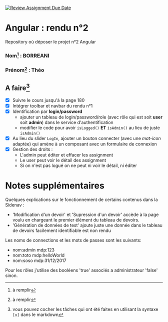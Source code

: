 [![Review Assignment Due Date](https://classroom.github.com/assets/deadline-readme-button-24ddc0f5d75046c5622901739e7c5dd533143b0c8e959d652212380cedb1ea36.svg)](https://classroom.github.com/a/6epMQcoo)
# Angular : rendu n°2
Repository où déposer le projet n°2 Angular

### Nom[^1] : BORREANI

### Prénom[^2] : Théo

## A faire[^3]
- [X] Suivre le cours jusqu'à la page 180
- [X] Intégrer toolbar et navbar du rendu n°1
- [X] Identification par **login/password**
  - ajouter un tableau de login/password/role (avec rôle qui est soit **user** soit **admin**) dans le service d'authentification
  - modifier le code pour avoir `isLogged()` **ET** `isAdmin()` au lieu de juste `isAdmin()`
- [X] Au lieu du slider `LogIn`, ajouter un bouton connecter (avec une *mat-icon* adaptée) qui amène à un composant avec un formulaire de connexion
- [X] Gestion des droits :
  - L'admin peut éditer et effacer les assignment
  - Le user peut voir le détail des assignment
  - Si on n'est pas logué on ne peut ni voir le détail, ni éditer


[^1]: à remplir
[^2]: à remplir
[^3]: vous pouvez cocher les tâches qui ont été faites en utilisant la syntaxe `[x]` dans le markdown


# Notes supplémentaires

Quelques explications sur le fonctionnement de certains contenus dans la Sidenav :

- 'Modification d'un devoir' et 'Supression d'un devoir' accède à la page voulu en chargeant le premier élément du tableau de devoirs.
- 'Génération de données de test' ajoute juste une donnée dans le tableau de devoirs facilement identifiable est non rendu

Les noms de connections et les mots de passes sont les suivants: 
- nom:admin mdp:123
- nom:toto mdp:helloWorld
- nom:soso mdp:31/12/2017

Pour les rôles j'utilise des booléens 'true' associés a administrateur 'false' sinon.